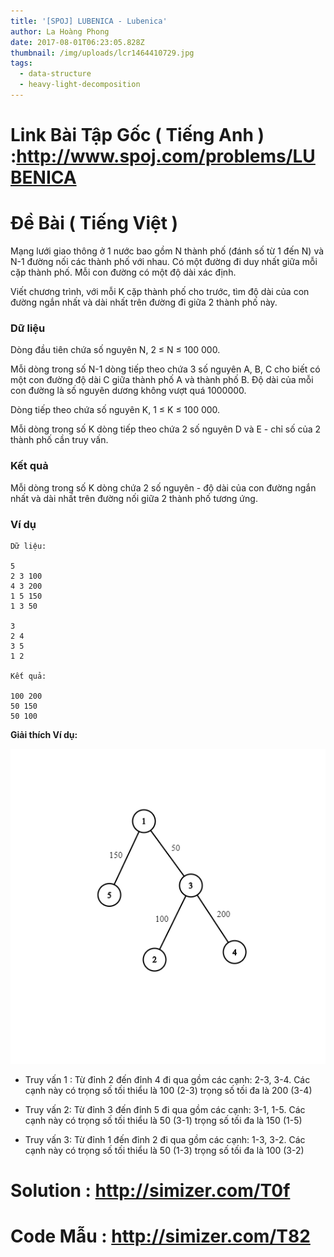 ```yaml
---
title: '[SPOJ] LUBENICA - Lubenica'
author: La Hoàng Phong
date: 2017-08-01T06:23:05.828Z
thumbnail: /img/uploads/lcr1464410729.jpg
tags:
  - data-structure
  - heavy-light-decomposition
---
```

# Link Bài Tập Gốc ( Tiếng Anh ) :http://www.spoj.com/problems/LUBENICA

# Đề Bài ( Tiếng Việt ) 
Mạng lưới giao thông ở 1 nước bao gồm N thành phố \(đánh số từ 1 đến N\) và N-1 đường nối các thành phố với nhau. Có một đường đi duy nhất giữa mỗi cặp thành phố. Mỗi con đường có một độ dài xác định.

Viết chương trình, với mỗi K cặp thành phố cho trước, tìm độ dài của con đường ngắn nhất và dài nhất trên đường đi giữa 2 thành phố này.

### Dữ liệu

Dòng đầu tiên chứa số nguyên N, 2 ≤ N ≤ 100 000.

Mỗi dòng trong số N-1 dòng tiếp theo chứa 3 số nguyên A, B, C cho biết có một con đường độ dài C giữa thành phố A và thành phố B. Độ dài của mỗi con đường là số nguyên dương không vượt quá 1000000.

Dòng tiếp theo chứa số nguyên K, 1 ≤ K ≤ 100 000.

Mỗi dòng trong số K dòng tiếp theo chứa 2 số nguyên D và E - chỉ số của 2 thành phố cần truy vấn.

### Kết quả

Mỗi dòng trong số K dòng chứa 2 số nguyên - độ dài của con đường ngắn nhất và dài nhất trên đường nối giữa 2 thành phố tương ứng.

### Ví dụ

```
Dữ liệu:

5
2 3 100
4 3 200
1 5 150
1 3 50

3
2 4
3 5
1 2

Kết quả:

100 200
50 150
50 100
```

**Giải thích Ví dụ:** 

![undefined](/img/uploads/graph.png)

- Truy vấn 1 : Từ đỉnh 2 đến đỉnh 4 đi qua gồm các cạnh: 2-3, 3-4. Các cạnh này có trọng số tối thiểu là 100 (2-3) trọng số tối đa là 200 (3-4)

- Truy vấn 2:  Từ đỉnh 3 đến đỉnh 5 đi qua gồm các cạnh: 3-1, 1-5. Các cạnh này có trọng số tối thiểu là 50 (3-1) trọng số tối đa là 150 (1-5)

- Truy vấn 3: Từ đỉnh 1 đến đỉnh 2 đi qua gồm các cạnh: 1-3, 3-2. Các cạnh này có trọng số tối thiểu là 50 (1-3) trọng số tối đa là 100 (3-2)

# Solution : http://simizer.com/T0f 

# Code Mẫu : http://simizer.com/T82








